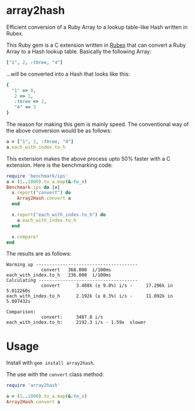 # array2hash
Efficient conversion of a Ruby Array to a lookup table-like Hash written in Rubex.

This Ruby gem is a C extension written in [Rubex]() that can convert a Ruby Array to a Hash lookup table. Basically the following Array:
``` ruby
["1", 2, :three, "4"]
```
...will be converted into a Hash that looks like this:
``` ruby
{
  "1" => 0,
   2 => 1,
   :three => 2,
   "4" => 3
}
```

The reason for making this gem is mainly speed. The conventional way of the above conversion would be as follows:
``` ruby
a = ["1", 2, :three, "4"]
a.each_with_index.to_h 
```

This extension makes the above process upto 50% faster with a C extension. Here is the benchmarking code:
``` ruby
require 'benchmark/ips'
a = (1..1000).to_a.map(&:to_s)
Benchmark.ips do |x|
  x.report("convert") do
    Array2Hash.convert a
  end

  x.report("each_with_index.to_h") do
    a.each_with_index.to_h
  end

  x.compare!
end
```

The results are as follows:
```
Warming up --------------------------------------
             convert   368.000  i/100ms
each_with_index.to_h   236.000  i/100ms
Calculating -------------------------------------
             convert      3.488k (± 9.8%) i/s -     17.296k in   5.012260s
each_with_index.to_h      2.192k (± 8.3%) i/s -     11.092k in   5.097432s

Comparison:
             convert:     3487.8 i/s
each_with_index.to_h:     2192.3 i/s - 1.59x  slower
```

# Usage

Install with `gem install array2hash`.

The use with the `convert` class method:
``` ruby
require 'array2hash'

a = (1..1000).to_a.map(&:to_s)
Array2Hash.convert a
```
